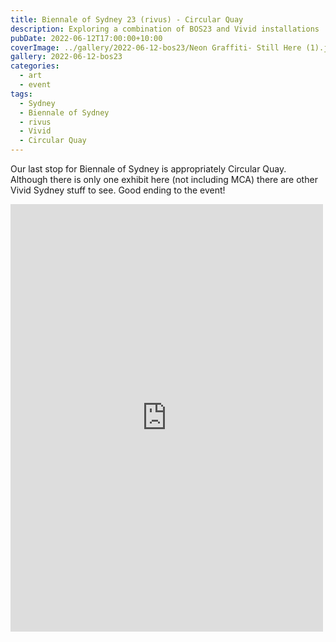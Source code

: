 ```yaml
---
title: Biennale of Sydney 23 (rivus) - Circular Quay
description: Exploring a combination of BOS23 and Vivid installations
pubDate: 2022-06-12T17:00:00+10:00
coverImage: ../gallery/2022-06-12-bos23/Neon Graffiti- Still Here (1).jpeg
gallery: 2022-06-12-bos23
categories:
  - art
  - event
tags:
  - Sydney
  - Biennale of Sydney
  - rivus
  - Vivid
  - Circular Quay
---
```


Our last stop for Biennale of Sydney is appropriately Circular Quay. Although there is only one exhibit here (not including MCA) there are other Vivid Sydney stuff to see. Good ending to the event!

<iframe src="https://www.facebook.com/plugins/post.php?href=https%3A%2F%2Fwww.facebook.com%2Fchris1.tham%2Fposts%2Fpfbid02xnVZJFhqTevbdUcoYceEwBqj6wNvEAcxDWVRDxNFRc2WmFeDXodNe8DnapMNBCxzl&show_text=true&width=500" width="500" height="684" style="border:none;overflow:hidden" scrolling="no" frameborder="0" allowfullscreen="true" allow="autoplay; clipboard-write; encrypted-media; picture-in-picture; web-share"></iframe>
